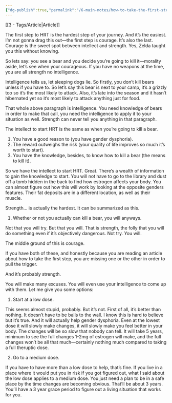 ```yaml
---
{"dg-publish":true,"permalink":"/6-main-notes/how-to-take-the-first-step-to-starting-hrt/"}
---
```


[[3 - Tags/Article\|Article]]


The first step to HRT is the hardest step of your journey. And it’s the easiest. I’m not gonna drag this out—the first step is courage. It’s also the last. Courage is the sweet spot between intellect and strength. Yes, Zelda taught you this without knowing. 

So lets say: you see a bear and you decide you’re going to kill it—morality aside, let’s see when your courageous. If you have no weapons at the time, you are all strength no intelligence. 

Intelligence tells us, let sleeping dogs lie. So firstly, you don’t kill bears unless if you have to. So let’s say this bear is next to your camp, it’s a grizzly too so it’s the most likely to attack. Also, it’s late into the season and it hasn’t hibernated yet so it’s most likely to attack anything just for food.

That whole above paragraph is intelligence. You need knowledge of bears in order to make that call, you need the intelligence to apply it to your situation as well. Strength can never tell you anything in that paragraph.

The intellect to start HRT is the same as when you’re going to kill a bear. 
1. You have a good reason to (you have gender dysphoria).
2. The reward outweighs the risk (your quality of life improves so much it’s worth to start).
3. You have the knowledge, besides, to know how to kill a bear (the means to kill it).

So we have the intellect to start HRT. Great. There’s a wealth of information to gain the knowledge to start. You will not have to go to the library and dust off a tomb hidden in the back to find how estrogen affects your body. You can almost figure out how this will work by looking at the opposite genders features. Their fat deposits are in a different location, as well as their muscle. 

Strength… is actually the hardest. It can be summarized as this.
1. Whether or not you actually can kill a bear, you will anyways.

Not that you will try. But that you will. That is strength, the folly that you will do something even if it’s objectively dangerous. Not try. You will.

The middle ground of this is courage.

If you have both of these, and honestly because you are reading an article about how to take the first step, you are missing one or the other in order to pull the trigger.

And it’s probably strength. 

You will make many excuses. You will even use your intelligence to come up with them. Let me give you some options:

1. Start at a low dose.

This seems almost stupid, probably. But it’s not. First of all, it’s better than nothing. It doesn’t have to be balls to the wall. I know this is hard to believe but it’s true. And it will actually help gender dysphoria. Even at the lowest dose it will slowly make changes, it will slowly make you feel better in your body. The changes will be so slow that nobody can tell. It will take 5 years, minimum to see the full changes 1-2mg of estrogen will make, and the full changes won’t be all that much—certainly nothing much compared to taking a full theruptic dose. 

2. Go to a medium dose.

If you have to have more than a low dose to help, that’s fine. If you live in a place where it would put you in risk if you got figured out, what I said about the low dose applies to a medium dose. You just need a plan to be in a safe place by the time changes are becoming obvious. That’ll be about 3 years. You’ll have a 3 year grace period to figure out a living situation that works for you.



